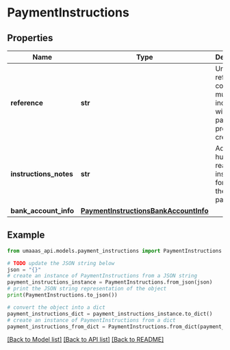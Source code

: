 # PaymentInstructions


## Properties

Name | Type | Description | Notes
------------ | ------------- | ------------- | -------------
**reference** | **str** | Unique reference code that must be included with the payment to properly credit it | 
**instructions_notes** | **str** | Additional human-readable instructions for making the payment | [optional] 
**bank_account_info** | [**PaymentInstructionsBankAccountInfo**](PaymentInstructionsBankAccountInfo.md) |  | 

## Example

```python
from umaaas_api.models.payment_instructions import PaymentInstructions

# TODO update the JSON string below
json = "{}"
# create an instance of PaymentInstructions from a JSON string
payment_instructions_instance = PaymentInstructions.from_json(json)
# print the JSON string representation of the object
print(PaymentInstructions.to_json())

# convert the object into a dict
payment_instructions_dict = payment_instructions_instance.to_dict()
# create an instance of PaymentInstructions from a dict
payment_instructions_from_dict = PaymentInstructions.from_dict(payment_instructions_dict)
```
[[Back to Model list]](../README.md#documentation-for-models) [[Back to API list]](../README.md#documentation-for-api-endpoints) [[Back to README]](../README.md)


